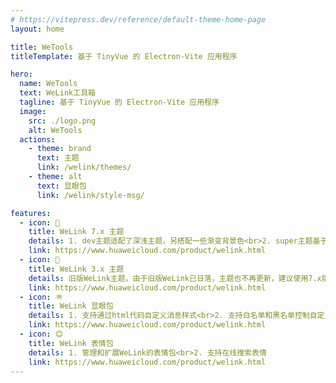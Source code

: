 ```yaml
---
# https://vitepress.dev/reference/default-theme-home-page
layout: home

title: WeTools
titleTemplate: 基于 TinyVue 的 Electron-Vite 应用程序

hero:
  name: WeTools
  text: WeLink工具箱
  tagline: 基于 TinyVue 的 Electron-Vite 应用程序
  image:
    src: ./logo.png
    alt: WeTools
  actions:
    - theme: brand
      text: 主题
      link: /welink/themes/
    - theme: alt
      text: 显眼包
      link: /welink/style-msg/

features:
  - icon: 🎨
    title: WeLink 7.x 主题
    details: 1. dev主题适配了深浅主题，另搭配一些渐变背景色<br>2. super主题基于dev开发，并集成多个定制化主题
    link: https://www.huaweicloud.com/product/welink.html
  - icon: 🌈
    title: WeLink 3.x 主题
    details: 旧版WeLink主题，由于旧版WeLink已日落，主题也不再更新，建议使用7.x版本
    link: https://www.huaweicloud.com/product/welink.html
  - icon: 🪅
    title: WeLink 显眼包
    details: 1. 支持通过html代码自定义消息样式<br>2. 支持白名单和黑名单控制自定义消息的显示
    link: https://www.huaweicloud.com/product/welink.html
  - icon: 😊
    title: WeLink 表情包
    details: 1. 管理和扩展WeLink的表情包<br>2. 支持在线搜索表情
    link: https://www.huaweicloud.com/product/welink.html
---
```


<style></style>
